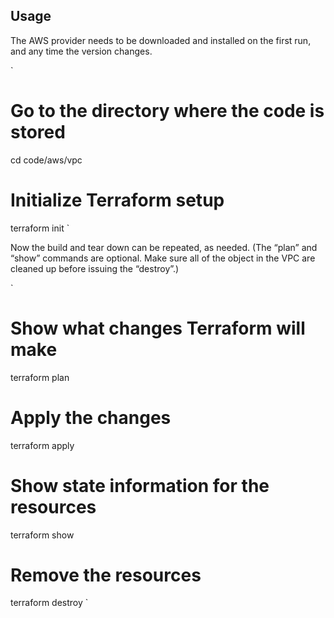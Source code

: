 ## Usage
The AWS provider needs to be downloaded and installed on the first run, and any time the version changes.

`
# Go to the directory where the code is stored
cd code/aws/vpc
# Initialize Terraform setup
terraform init
`

Now the build and tear down can be repeated, as needed. (The “plan” and “show” commands are optional. Make sure all of the object in the VPC are cleaned up before issuing the “destroy”.)

`
# Show what changes Terraform will make
terraform plan
# Apply the changes
terraform apply
# Show state information for the resources
terraform show
# Remove the resources
terraform destroy
`
